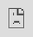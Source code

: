```yaml
---
date: 2025-10-06
---
```


# September 2025 Program Status Update

## BTAA Geoportal Video Tutorials: Step-by-Step Search Walkthroughs

<!-- Responsive YouTube embed -->
<div style="max-width: 550px; margin: 0 15px 15px 0; float=left;">
  <div style="position: left; width: 100%; aspect-ratio: 16 / 9;">
    <iframe
      src="https://www.youtube-nocookie.com/embed/RbFjvVNI4-M?modestbranding=1&rel=0&cc_load_policy=1"
      title="BTAA Geoportal: Discover, Search & Access Geospatial Data Across the Big Ten"
      style="position:absolute; inset:0; width:100%; height:100%; border:0;"
      allow="accelerometer; autoplay; clipboard-write; encrypted-media; gyroscope; picture-in-picture; web-share"
      loading="lazy"
      allowfullscreen>
    </iframe>
  </div>
</div>

To make the BTAA Geoportal even easier to use, we’ve launched a new series of video tutorials demonstrating common BTAA Geoportal search strategies applied to real datasets. These short walkthroughs show practical techniques for combining keywords, filters, and map-based searches to quickly locate the data you need.

**Watch the full series on [our YouTube Channel: @GeoBTAA](https://www.youtube.com/watch?v=RbFjvVNI4-M&list=PLNMgmHMZCEbc-QJZP12rKa1YtFjgD-7Vh)**
<!-- more --><br />
The tutorial series includes:
<ul>
<li><em>Intro to the Geoportal</em> – What it is and how to get started</li>
<li><em>Vector Dataset Search</em> – Finding redlining maps for Pennsylvania cities</li>
<li><em>Historic Map Search</em> – Exploring digitized campus maps from Big Ten universities</li>
<li><em>LiDAR Land Cover Search</em> – Using Iowa’s 2009 dataset as an example</li></ul>
 <!-- more -->
Designed for researchers, students, and librarians alike, these tutorials help users navigate the Geoportal more effectively and discover datasets with confidence.

<hr>

## Program Activities

### Committees

<div class="grid" markdown>


=== "TECHnology"

	* Held kickoff meeting in September
	* Lead developer gave presentation on new technology stack goals and progress

=== "Community Engagement"

	* Held open discussion of charter language, outreach priorities, and content strategies (Collection Blog; LibGuides best practices)
	* Next: Plan to review charter and goals for the coming year

=== "Knowledge"

	* Discussed indexing geospatial data from open-access ETDs in the Geoportal

=== "Coordination"

	* Did not meet


</div>

### Workgroups

<div class="grid" markdown>


=== "Geodata Collection Workgroup"

	* Held a successful meeting with Minneapolis, who agreed to serve as our first data provider partner.

=== "Service Model Collaboration Workgroup"

	* Shared highlights at the Program Team meeting that sparked a group conversation about opportunities and next steps

=== "Geospatial Data Citation Workgroup"

	* Developed a prototype for a data citation tool hosted on the GIN website
	* Discussed key elements of a data citations and reviewed best practices from other guides

	
</div>
<hr>


## BTAA Geoportal 

### Analytics Statistics

!!! example inline end "This month by the numbers"

	* Visitors: 9,189
	* Visits: 10,703
	* Downloads: 536
	* Visits with download: 5.01%
	* Outlinks: 2,247
	* Visits with outlink: 20.99%
	* Num. searches: 1,204
	* Search keywords: 454
	* Pageviews: 24,510


**Unique visitors by month**

![](img/2025-09-monthly-users.png){ width="600" }


!!! tip inline end "More stats"

    See full statistics on our [Analytics Dashboard](https://tableau.umn.edu/t/UL/views/BTAAGeoportalusageMatomo/Monthlycharts?%3Aembed=y&%3AisGuestRedirectFromVizportal=y)


**What Users are Looking for**

<div class="grid cards" markdown>

What Users are Looking for

-   Top internal keyword searches

	1. Sanborn
	1. relief
	1. Middle East
	1. pennsylvania
	1. cairo
	1. trail
	1. baltimore county
	1. allegheny county
	1. Tacoma
	1. Egypt


</div>

<br clear="left"/>

---

### Collections

**:material-folder-multiple: Total records as of October 1, 2025:** ==116,953== 

### Harvesting Activities

| [Title](http://URL) | Records added | Records retired |
| :---- | ----- | ----- |
| 2025-09-02 Scan ArcGIS Hubs | 219 | 31 |
| 2025-09-09 Scan ArcGIS Hubs | 45 | 61 |
| 2025-09-16 Scan ArcGIS Hubs | 49 | 73 |
| Reharvest Mapping Inequality | 314 | 538 |
| Reharvest Newberry Library | 0 | 0 |
| Datasets (USA and international | 8012 | 2 |
| Total | 8639 | 705 |


### Web Development

**New Features or Enhancements**

* GeoBTAA API development in progress<br />
-- established a test suite (pytest)<br />
-- enhanced documentation (https://gin.btaa.org/ld/)<br />
-- Developing spatial facets<br />
* React user interface development in progress<br />
-- Added links and web services previews<br />
-- established test suite vitest)<br />
-- new admin view of test fixture records<br />

!!! tip "More development details"

	[Read the most recent development report for more details](https://docs.google.com/document/d/1drJsQhDEa5bTuNh3a4MvhGRimahqAP5DzpzQ5z0JCTg/edit?usp=sharing)


